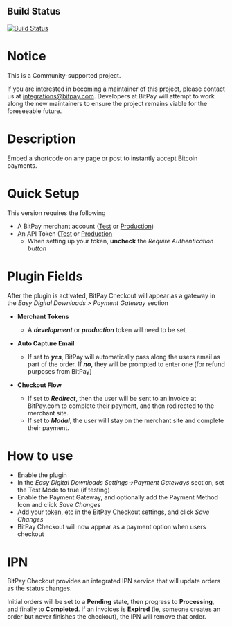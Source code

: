 ## Build Status

[![Build Status](https://travis-ci.org/bitpay/bitpay-checkout-easy-digital-downloads.svg?branch=master)](https://travis-ci.org/bitpay/bitpay-checkout-easy-digital-downloads)

# Notice

This is a Community-supported project.

If you are interested in becoming a maintainer of this project, please contact us at integrations@bitpay.com. Developers at BitPay will attempt to work along the new maintainers to ensure the project remains viable for the foreseeable future.

# Description

Embed a shortcode on any page or post to instantly accept Bitcoin payments.

# Quick Setup

This version requires the following

* A BitPay merchant account ([Test](http://test.bitpay.com) or [Production](http://www.bitpay.com))
* An API Token ([Test](https://test.bitpay.com/dashboard/merchant/api-tokens) or [Production](https://bitpay.com/dashboard/merchant/api-tokens)
	* When setting up your token, **uncheck** the *Require Authentication button*


# Plugin Fields

After the plugin is activated, BitPay Checkout will appear as a gateway in the *Easy Digital Downloads > Payment Gateway* section

* **Merchant Tokens**
	* A ***development*** or ***production*** token will need to be set
* **Auto Capture Email**
	* If set to ***yes***, BitPay will automatically pass along the users email as part of the order.  If ***no***, they will be prompted to enter one (for refund purposes from BitPay)

* **Checkout Flow**
	* If set to ***Redirect***, then the user will be sent to an invoice at BitPay.com to complete their payment, and then redirected to the merchant site.  	
	* If set to ***Modal***, the user willl stay on the merchant site and complete their payment.
	
# How to use

* Enable the plugin
* In the *Easy Digital Downloads Settings->Payment Gateways* section, set the Test Mode to true (if testing)
* Enable the Payment Gateway, and optionally add the Payment Method Icon and click *Save Changes*
* Add your token, etc in the BitPay Checkout settings, and click *Save Changes*
* BitPay Checkout will now appear as a payment option when users checkout

# IPN
BitPay Checkout provides an integrated IPN service that will update orders as the status changes.

Initial orders will be set to a **Pending** state, then progress to **Processing**, and finally to **Completed**.  If an invoices is **Expired** (ie, someone creates an order but never finishes the checkout), the IPN will remove that order.

